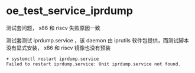 # oe_test_service_iprdump

测试套问题， x86 和 riscv 失败原因一致

测试套测试 iprdump.service ，该 daemon 由 iprutils 软件包提供，而测试脚本没有显式安装， x86 和 riscv 镜像也没有预装

```
+ systemctl restart iprdump.service
Failed to restart iprdump.service: Unit iprdump.service not found.
```

